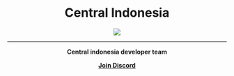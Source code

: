 <h1 align="center">Central Indonesia</h1>
<p align="center">
  <a href="https://Central-Indonesia.github.io/">
    <img src="https://cdn.discordapp.com/attachments/896416814861537300/896653271303872542/central_berawan.png">
  </a>
    <hr>
    <p align="center"><strong>Central indonesia developer team</p>
    <p align="center">
      <a href="https://discord.io/centralffa">
        <p align="center">Join Discord</p>
      </a>
    </p>
  </a>
</p>
